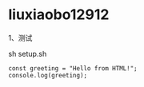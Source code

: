 ﻿# liuxiaobo12912

1、测试



sh setup.sh

<pre><code>const greeting = "Hello from HTML!";
console.log(greeting);</code></pre>

